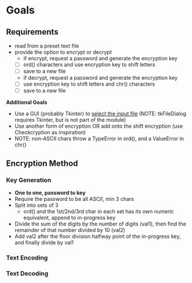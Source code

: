 # Goals

## Requirements

- read from a preset text file
- provide the option to encrypt or decrypt
  - if encrypt, request a password and generate the encryption key
  - [ ] ord() characters and use encryption key to shift letters
  - [ ] save to a new file
  - if decrypt, request a password and generate the encryption key
  - [ ] use encryption key to shift letters and chr() characters
  - [ ] save to a new file

**Additional Goals**

- Use a GUI (probably Tkinter) to [select the input file](https://pythonspot.com/tk-file-dialogs/) (NOTE: tkFileDialog requires Tkinter, but is not part of the module)
- Use another form of encryption OR add onto the shift encryption (use Checkcryption as inspiration)
- NOTE: non-ASCII chars throw a TypeError in ord(), and a ValueError in chr()

## Encryption Method

### Key Generation

- **One to one, password to key**
- Require the password to be all ASCII, min 3 chars
- Split into sets of 3
  - ord() and the 1st/2nd/3rd char in each set has its own numeric equivalent, append to in-progress key
- Divide the sum of the digits by the number of digits (val1), then find the remainder of that number divided by 10 (val2)
- Add val2 after the floor division halfway point of the in-progress key, and finally divide by val1

### Text Encoding

### Text Decoding
